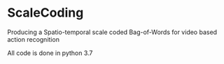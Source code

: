 # ScaleCoding
Producing a Spatio-temporal scale coded Bag-of-Words for video based action recognition

All code is done in python 3.7
